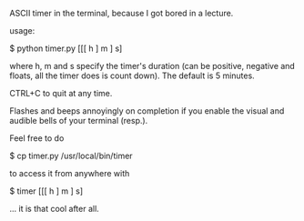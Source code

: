 ASCII timer in the terminal, because I got bored in a lecture.

usage:

$ python timer.py [[[ h ] m ] s]

where h, m and s specify the timer's duration (can be positive, negative and
floats, all the timer does is count down). The default is 5 minutes.

CTRL+C to quit at any time.

Flashes and beeps annoyingly on completion if you enable the visual and
audible bells of your terminal (resp.).

Feel free to do

$ cp timer.py /usr/local/bin/timer

to access it from anywhere with

$ timer [[[ h ] m ] s]

... it is that cool after all.
